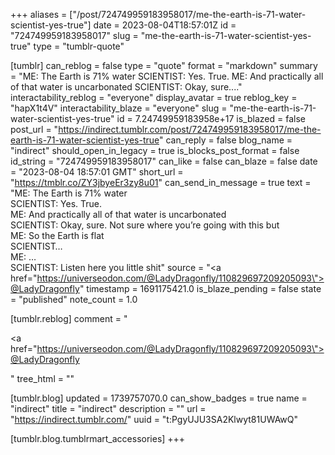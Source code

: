 +++
aliases = ["/post/724749959183958017/me-the-earth-is-71-water-scientist-yes-true"]
date = 2023-08-04T18:57:01Z
id = "724749959183958017"
slug = "me-the-earth-is-71-water-scientist-yes-true"
type = "tumblr-quote"

[tumblr]
can_reblog = false
type = "quote"
format = "markdown"
summary = "ME: The Earth is 71% water SCIENTIST: Yes. True. ME: And practically all of that water is uncarbonated SCIENTIST: Okay, sure...."
interactability_reblog = "everyone"
display_avatar = true
reblog_key = "hapX1t4V"
interactability_blaze = "everyone"
slug = "me-the-earth-is-71-water-scientist-yes-true"
id = 7.24749959183958e+17
is_blazed = false
post_url = "https://indirect.tumblr.com/post/724749959183958017/me-the-earth-is-71-water-scientist-yes-true"
can_reply = false
blog_name = "indirect"
should_open_in_legacy = true
is_blocks_post_format = false
id_string = "724749959183958017"
can_like = false
can_blaze = false
date = "2023-08-04 18:57:01 GMT"
short_url = "https://tmblr.co/ZY3jbyeEr3zy8u01"
can_send_in_message = true
text = "ME: The Earth is 71% water<br/>SCIENTIST: Yes. True.<br/>ME: And practically all of that water is uncarbonated<br/>SCIENTIST: Okay, sure. Not sure where you&rsquo;re going with this but<br/>ME: So the Earth is flat<br/>SCIENTIST&hellip;<br/>ME: &hellip;<br/>SCIENTIST: Listen here you little shit"
source = "<a href=\"https://universeodon.com/@LadyDragonfly/110829697209205093\">@LadyDragonfly</a>"
timestamp = 1691175421.0
is_blaze_pending = false
state = "published"
note_count = 1.0

[tumblr.reblog]
comment = "<p><a href=\"https://universeodon.com/@LadyDragonfly/110829697209205093\">@LadyDragonfly</a></p>"
tree_html = ""

[tumblr.blog]
updated = 1739757070.0
can_show_badges = true
name = "indirect"
title = "indirect"
description = ""
url = "https://indirect.tumblr.com/"
uuid = "t:PgyUJU3SA2Klwyt81UWAwQ"

[tumblr.blog.tumblrmart_accessories]
+++
